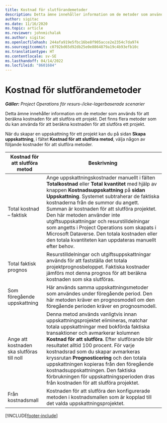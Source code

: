 ```yaml
---
title: Kostnad för slutförandemetoder
description: Detta ämne innehåller information om de metoder som används för att beräkna kostnaden för att slutföra ett projekt.
author: sigitac
ms.date: 11/16/2020
ms.topic: article
ms.reviewer: johnmichalak
ms.author: sigitac
ms.openlocfilehash: 244afa919e5fbc16be8f905acce2e2354c7da974
ms.sourcegitcommit: c0792bd65d92db25e0e8864879a19c4b93efb10c
ms.translationtype: HT
ms.contentlocale: sv-SE
ms.lasthandoff: 04/14/2022
ms.locfileid: "8601684"
---
```

# <a name="cost-to-complete-methods"></a>Kostnad för slutförandemetoder

_**Gäller:** Project Operations för resurs-/icke-lagerbaserade scenarier_

Detta ämne innehåller information om de metoder som används för att beräkna kostnaden för att slutföra ett projekt. Det finns flera metoder som du kan använda för att beräkna kostnaden för att slutföra ett projekt. 

När du skapar en uppskattning för ett projekt kan du på sidan **Skapa uppskattning**, i fältet **Kostnad för att slutföra metod**, välja någon av följande kostnader för att slutföra metoder.

| Kostnad för att slutföra metod    | Beskrivning                                                                                                                                                                                                                                                                                                                                                                                                                                                                                        |
|------------------------------|----------------------------------------------------------------------------------------------------------------------------------------------------------------------------------------------------------------------------------------------------------------------------------------------------------------------------------------------------------------------------------------------------------------------------------------------------------------------------------------------------|
| Total kostnad – faktisk            | Ange uppskattningskostnader manuellt i fälten **Totalkostnad** eller **Total kvantitet** med hjälp av knappen **Kostnadsuppskattning** på **sidan Uppskattning**. Systemet subtraherar de faktiska kostnaderna från de summor du angett. Summan är kostnaden för att slutföra projektet. Den här metoden använder inte utgiftsuppskattningar och resurstilldelningar som angetts i Project Operations som skapats i Microsoft Dataverse. Den totala kostnaden eller den totala kvantiteten kan uppdateras manuellt efter behov.  |
| Total faktisk prognos        | Resurstilldelningar och utgiftsuppskattningar används för att fastställa det totala projektprognosbeloppet. Faktiska kostnader jämförs mot denna prognos för att beräkna kostnaden som ska slutföras.                                                                                                                                                                                                                                                                          |
| Som föregående uppskattning         | Här används samma uppskattningsmetoder som användes under föregående period. Den här metoden kräver en prognosmodell om den föregående perioden kräver en prognosmodell.                                                                                                                                                                                                                                                                                                                           |
| Ange att kostnaden ska slutföras till noll | Denna metod används vanligtvis innan uppskattningsprojektet elimineras, matchar totala uppskattningar med bokförda faktiska transaktioner och avmarkerar kolumnen **Kostnad för att slutföra**. Efter slutförande blir resultatet alltid 100 procent. För varje kostnadsrad som du skapar avmarkeras kryssrutan **Prognosticering** och den totala uppskattningen kopieras från den föregående kostnadsuppskattningen. Den faktiska förbrukningen för uppskattningsperioden dras från kostnaden för att slutföra projektet.              |
| Från kostnadsmall           | Kostnaden för att slutföra den konfigurerade metoden i kostnadsmallen som är kopplad till det valda uppskattningsprojektet.                                                                                                                                                                                                                                                                                                                                                                          |


[!INCLUDE[footer-include](../includes/footer-banner.md)]
